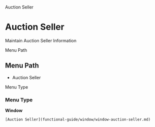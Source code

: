 
Auction Seller
# Auction Seller


Maintain Auction Seller Information

Menu Path
## Menu Path



- Auction Seller

Menu Type
### Menu Type

**Window**


```
[Auction Seller](functional-guide/window/window-auction-seller.md)
```